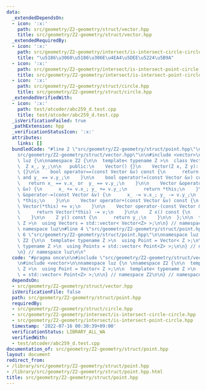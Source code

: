 ```yaml
---
data:
  _extendedDependsOn:
  - icon: ':x:'
    path: src/geometry/Z2-geometry/struct/vector.hpp
    title: src/geometry/Z2-geometry/struct/vector.hpp
  _extendedRequiredBy:
  - icon: ':x:'
    path: src/geometry/Z2-geometry/intersect/is-intersect-circle-circle.hpp
    title: "\u5186\u3068\u5186\u306E\u4EA4\u5DEE\u5224\u5B9A"
  - icon: ':x:'
    path: src/geometry/Z2-geometry/intersect/is-intersect-point-circle.hpp
    title: src/geometry/Z2-geometry/intersect/is-intersect-point-circle.hpp
  - icon: ':x:'
    path: src/geometry/Z2-geometry/struct/circle.hpp
    title: src/geometry/Z2-geometry/struct/circle.hpp
  _extendedVerifiedWith:
  - icon: ':x:'
    path: test/atcoder/abc259_d.test.cpp
    title: test/atcoder/abc259_d.test.cpp
  _isVerificationFailed: true
  _pathExtension: hpp
  _verificationStatusIcon: ':x:'
  attributes:
    links: []
  bundledCode: "#line 2 \"src/geometry/Z2-geometry/struct/point.hpp\"\n\n#line 2 \"\
    src/geometry/Z2-geometry/struct/vector.hpp\"\n\n#include <vector>\n\nnamespace\
    \ luz {\n\nnamespace Z2 {\n\n  template< typename Z >\n  class Vector {\n\n  \
    \  Z x_, y_;\n\n   public:\n    Vector() {}\n    Vector(Z x, Z y): x_(x), y_(y)\
    \ {}\n\n    bool operator==(const Vector &v) const {\n      return x_ == v.x_\
    \ and y_ == v.y_;\n    }\n\n    bool operator!=(const Vector &v) const {\n   \
    \   return x_ == v.x_ or  y_ == v.y_;\n    }\n\n    Vector &operator+=(const Vector\
    \ &v) {\n      x_ += v.x_; y_ += v.y_;\n      return *this;\n    }\n\n    Vector\
    \ &operator-=(const Vector &v) {\n      x_ -= v.x_; y_ -= v.y_;\n      return\
    \ *this;\n    }\n\n    Vector operator+(const Vector &v) const {\n      return\
    \ Vector(*this) += v;\n    }\n\n    Vector operator-(const Vector &v) const {\n\
    \      return Vector(*this) -= v;\n    }\n\n    Z x() const {\n      return x_;\n\
    \    }\n\n    Z y() const {\n      return y_;\n    }\n\n  };\n\n  template< typename\
    \ Z >\n  using Vectors = std::vector< Vector<Z> >;\n\n} // namespace Z2\n\n} //\
    \ namespace luz\n#line 4 \"src/geometry/Z2-geometry/struct/point.hpp\"\n\n#line\
    \ 6 \"src/geometry/Z2-geometry/struct/point.hpp\"\n\nnamespace luz {\n \nnamespace\
    \ Z2 {\n\n  template< typename Z >\n  using Point = Vector< Z >;\n\n  template<\
    \ typename Z >\n  using Points = std::vector< Point<Z> >;\n\n} // namespace Z2\n\
    \n} // namespace luz\n\n"
  code: "#pragma once\n\n#include \"src/geometry/Z2-geometry/struct/vector.hpp\"\n\
    \n#include <vector>\n\nnamespace luz {\n \nnamespace Z2 {\n\n  template< typename\
    \ Z >\n  using Point = Vector< Z >;\n\n  template< typename Z >\n  using Points\
    \ = std::vector< Point<Z> >;\n\n} // namespace Z2\n\n} // namespace luz\n\n"
  dependsOn:
  - src/geometry/Z2-geometry/struct/vector.hpp
  isVerificationFile: false
  path: src/geometry/Z2-geometry/struct/point.hpp
  requiredBy:
  - src/geometry/Z2-geometry/struct/circle.hpp
  - src/geometry/Z2-geometry/intersect/is-intersect-circle-circle.hpp
  - src/geometry/Z2-geometry/intersect/is-intersect-point-circle.hpp
  timestamp: '2022-07-16 00:30:39+09:00'
  verificationStatus: LIBRARY_ALL_WA
  verifiedWith:
  - test/atcoder/abc259_d.test.cpp
documentation_of: src/geometry/Z2-geometry/struct/point.hpp
layout: document
redirect_from:
- /library/src/geometry/Z2-geometry/struct/point.hpp
- /library/src/geometry/Z2-geometry/struct/point.hpp.html
title: src/geometry/Z2-geometry/struct/point.hpp
---
```

